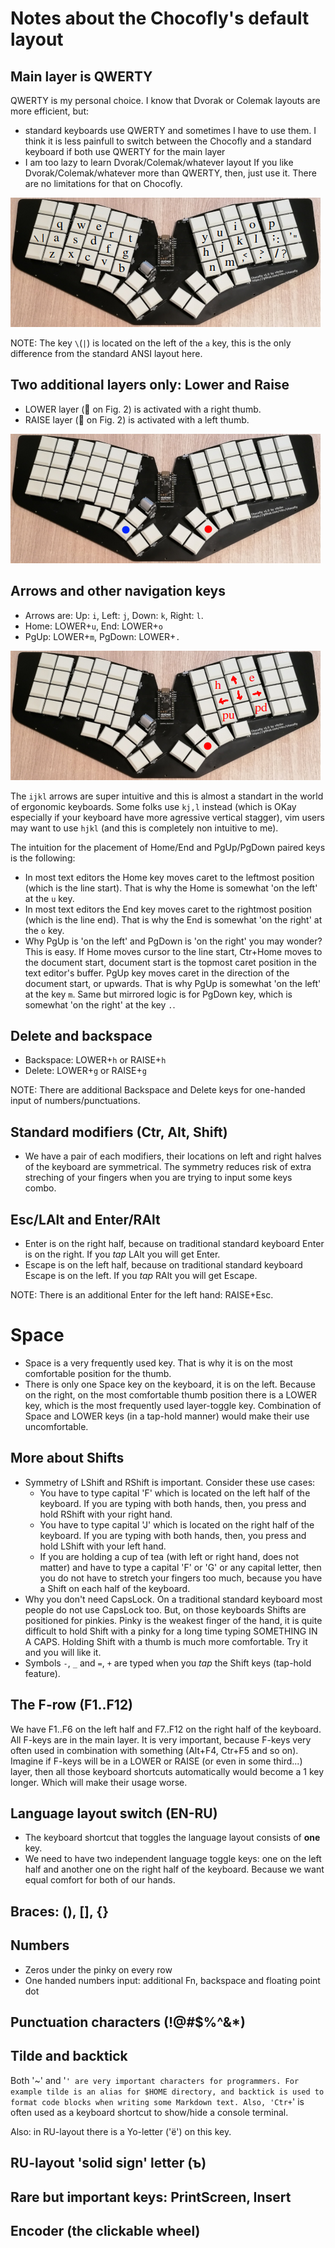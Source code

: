 # Notes about the Chocofly's default layout

## Main layer is QWERTY
QWERTY is my personal choice. I know that Dvorak or Colemak layouts are more efficient, but:
- standard keyboards use QWERTY and sometimes I have to use them. I think it is less painfull to switch between the Chocofly and a standard keyboard 
  if both use QWERTY for the main layer
- I am too lazy to learn Dvorak/Colemak/whatever layout
If you like Dvorak/Colemak/whatever more than QWERTY, then, just use it. There are no limitations for that on Chocofly.

![Fig. 1. Main QWERTY layout](/docs/images/chocofly_qwerty.png)

NOTE: The key `\`(`|`) is located on the left of the `a` key, this is the only difference from the standard ANSI layout here.

## Two additional layers only: Lower and Raise
- LOWER layer (🔴 on Fig. 2) is activated with a right thumb.
- RAISE layer (🔵 on Fig. 2) is activated with a left thumb.

![Fig. 2. Keys to activate LOWER and RAISE layers](/docs/images/chocofly_lower_raise_activation.png)


## Arrows and other navigation keys
- Arrows are: Up: `i`, Left: `j`, Down: `k`, Right: `l`.
- Home: LOWER+`u`, End: LOWER+`o`
- PgUp: LOWER+`m`, PgDown: LOWER+`.`

![Fig. 3. Arrows and other navigation keys](/docs/images/chocofly_arrows_etc.png)

The `ijkl` arrows are super intuitive and this is almost a standart in the world of ergonomic keyboards. Some folks use `kj,l` instead (which is OKay especially if your keyboard have more agressive vertical stagger), vim users may want to use `hjkl` (and this is completely non intuitive to me).

The intuition for the placement of Home/End and PgUp/PgDown paired keys is the following:
- In most text editors the Home key moves caret to the leftmost position (which is the line start). That is why the Home is somewhat 'on the left' at the `u` key.
- In most text editors the End key moves caret to the rightmost position (which is the line end). That is why the End is somewhat 'on the right' at the `o` key.
- Why PgUp is 'on the left' and PgDown is 'on the right' you may wonder? This is easy. If Home moves cursor to the line start, Ctr+Home moves to the document start, document start is the topmost caret position in the text editor's buffer. PgUp key moves caret in the direction of the document start, or upwards. That is why PgUp is somewhat 'on the left' at the key `m`. Same but mirrored logic is for PgDown key, which is somewhat 'on the right' at the key `.`.


## Delete and backspace
- Backspace: LOWER+`h` or RAISE+`h`
- Delete: LOWER+`g` or RAISE+`g`

NOTE: There are additional Backspace and Delete keys for one-handed input of numbers/punctuations.


## Standard modifiers (Ctr, Alt, Shift)
- We have a pair of each modifiers, their locations on left and right halves of the keyboard are symmetrical.
  The symmetry reduces risk of extra streching of your fingers when you are trying to input some keys combo.


## Esc/LAlt and Enter/RAlt
- Enter is on the right half, because on traditional standard keyboard Enter is on the right. If you *tap*
  LAlt you will get Enter.
- Escape is on the left half, because on traditional standard keyboard Escape is on the left. If you *tap*
  RAlt you will get Escape.

NOTE: There is an additional Enter for the left hand: RAISE+Esc.


# Space
- Space is a very frequently used key. That is why it is on the most comfortable position for the thumb.
- There is only one Space key on the keyboard, it is on the left. Because on the right, on the most comfortable thumb
  position there is a LOWER key, which is the most frequently used layer-toggle key. Combination of Space and LOWER keys
  (in a tap-hold manner) would make their use uncomfortable.


## More about Shifts
- Symmetry of LShift and RShift is important. Consider these use cases:
  - You have to type capital 'F' which is located on the left half of the keyboard. If you are typing with both hands,
    then, you press and hold RShift with your right hand.
  - You have to type capital 'J' which is located on the right half of the keyboard. If you are typing with both hands,
    then, you press and hold LShift with your left hand.
  - If you are holding a cup of tea (with left or right hand, does not matter) and have to type a capital 'F' or 'G' or
    any capital letter, then you do not have to stretch your fingers too much, because you have a Shift on each half
    of the keyboard.
- Why you don't need CapsLock. On a traditional standard keyboard most people do not use CapsLock too. But, on those
  keyboards Shifts are positioned for pinkies. Pinky is the weakest finger of the hand, it is quite difficult to hold
  Shift with a pinky for a long time typing SOMETHING IN A CAPS. Holding Shift with a thumb is much more comfortable.
  Try it and you will like it.
- Symbols `-`, `_` and `=`, `+` are typed when you *tap* the Shift keys (tap-hold feature).


## The F-row (F1..F12)
We have F1..F6 on the left half and F7..F12 on the right half of the keyboard. All F-keys are in the main layer.
It is very important, because F-keys very often used in combination with something (Alt+F4, Ctr+F5 and so on). Imagine
if F-keys will be in a LOWER or RAISE (or even in some third...) layer, then all those keyboard shortcuts automatically
would become a 1 key longer. Which will make their usage worse.


## Language layout switch (EN-RU)
- The keyboard shortcut that toggles the language layout consists of **one** key.
- We need to have two independent language toggle keys: one on the left half and another one on the right half of the keyboard.
  Because we want equal comfort for both of our hands.


## Braces: (), [], {}


## Numbers
- Zeros under the pinky on every row
- One handed numbers input: additional Fn, backspace and floating point dot


## Punctuation characters (!@#$%^&*)


## Tilde and backtick
Both '~' and '`' are very important characters for programmers. For example tilde is an alias for $HOME directory,
and backtick is used to format code blocks when writing some Markdown text. Also, 'Ctr+`' is often used as a
keyboard shortcut to show/hide a console terminal.

Also: in RU-layout there is a Yo-letter ('ё') on this key.


## RU-layout 'solid sign' letter (ъ)


## Rare but important keys: PrintScreen, Insert


## Encoder (the clickable wheel)

